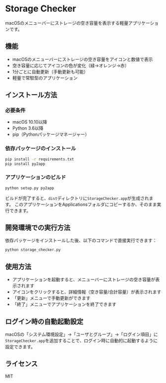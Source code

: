 # Storage Checker

macOSのメニューバーにストレージの空き容量を表示する軽量アプリケーションです。

## 機能

- macOSのメニューバーにストレージの空き容量をアイコンと数値で表示
- 空き容量に応じてアイコンの色が変化（緑→オレンジ→赤）
- 1分ごとに自動更新（手動更新も可能）
- 軽量で常駐型のアプリケーション

## インストール方法

### 必要条件

- macOS 10.10以降
- Python 3.6以降
- pip（Pythonパッケージマネージャー）

### 依存パッケージのインストール

```bash
pip install -r requirements.txt
pip install py2app
```

### アプリケーションのビルド

```bash
python setup.py py2app
```

ビルドが完了すると、`dist`ディレクトリに`StorageChecker.app`が生成されます。
このアプリケーションをApplicationsフォルダにコピーするか、そのまま実行できます。

## 開発環境での実行方法

依存パッケージをインストールした後、以下のコマンドで直接実行できます：

```bash
python storage_checker.py
```

## 使用方法

- アプリケーションを起動すると、メニューバーにストレージの空き容量が表示されます
- アイコンをクリックすると、詳細情報（空き容量/合計容量）が表示されます
- 「更新」メニューで手動更新ができます
- 「終了」メニューでアプリケーションを終了できます

## ログイン時の自動起動設定

macOSの「システム環境設定」→「ユーザとグループ」→「ログイン項目」に
`StorageChecker.app`を追加することで、ログイン時に自動的に起動するように設定できます。

## ライセンス

MIT 